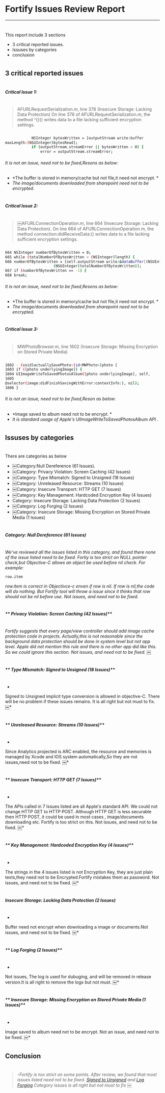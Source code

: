 # Fortify Issues Review Report
----

# 
This report include 3 sections

  - 3 critical reported issues.
  - Issuses by categories
  - conclusion
# 

## 3 critical reported issues
# 
# 
##### Critical Issue 1:      
# 
# 
> AFURLRequestSerialization.m, line 378 (Insecure Storage: Lacking Data Protection) On line 378 of AFURLRequestSerialization.m, the method ^{}() writes data to a file lacking sufficient encryption settings.


```sh

            NSInteger bytesWritten = [outputStream write:buffer
maxLength:(NSUInteger)bytesRead];
            if (outputStream.streamError || bytesWritten < 0) {
                error = outputStream.streamError;
```

###### It is not an issue, need not to be fixed,Resons as below: 
- *The buffer is stored in memory/cache but not file,it need not encrypt. *
- *The image/documents downloaded from sharepoint need not to be encrypted.*
 

# 
##### Critical Issue 2:      
# 
# 
> ￼AFURLConnectionOperation.m, line 664 (Insecure Storage: Lacking Data Protection).
On line 664 of AFURLConnectionOperation.m, the method connection:didReceiveData:() writes data to a file lacking sufficient encryption
settings.

```sh

664 NSInteger numberOfBytesWritten = 0;
665 while (totalNumberOfBytesWritten < (NSInteger)length) {
666 numberOfBytesWritten = [self.outputStream write:&dataBuffer[(NSUInteger)totalNumberOfBytesWritten] maxLength:(length -
                      (NSUInteger)totalNumberOfBytesWritten)];
667 if (numberOfBytesWritten == -1) {
668 break;
```

###### It is not an issue, need not to be fixed,Resons as below: 
- *The buffer is stored in memory/cache but not file,it need not encrypt. *
- *The image/documents downloaded from sharepoint need not to be encrypted.*

# 
##### Critical Issue 3:      
# 
# 
> MWPhotoBrowser.m, line 1602 (Insecure Storage: Missing Encryption on Stored Private Media)

```sh

1602 - (void)actuallySavePhoto:(id<MWPhoto>)photo {
1603 if ([photo underlyingImage]) {
1604 UIImageWriteToSavedPhotosAlbum([photo underlyingImage], self,
1605
@selector(image:didFinishSavingWithError:contextInfo:), nil);
1606 }
```

###### It is not an issue, need not to be fixed,Reson  as below: 
- *Image saved to album need not to be encrypt. *
- *It is standard usage of Apple's UIImageWriteToSavedPhotosAlbum API .*


# 

## Issuses by categories
# 
# 
There are categories as below

  - ￼Category:Null Dereference (61 Issues).
  - ￼Category: Privacy Violation: Screen Caching (42 Issues)
  - ￼Category: Type Mismatch: Signed to Unsigned (18 Issues)
  - ￼Category: Unreleased Resource: Streams (10 Issues)
  - ￼Category: Insecure Transport: HTTP GET (7 Issues)
  - ￼Category: Key Management: Hardcoded Encryption Key (4 Issues)
  - Category: Insecure Storage: Lacking Data Protection (2 Issues)
  - ￼Category: Log Forging (2 Issues)
  - ￼Category: Insecure Storage: Missing Encryption on Stored Private Media (1 Issues)
 
# 
# 
# 
# 
#####  **Category: Null Dereference (61 Issues)**
# 

*We've reviewed all the issues listed in this category, and found there none of the issue listed need to be fixed. Fortiy is too strict on NULL pointer check,but Objective-C allows an object be used before nil check. For example:*

```sh
row.item
```
*row.item is correct in Objectivce-c enven if row is nil. If row is nil,the code will do nothing. But Fortify tool will throw a issue since it thinks that row should not be nil before use. Not issues, and need not to be fixed.*

# 
# 
# 
# 
#####  ** Privacy Violation: Screen Caching (42 Issues)**
# 

*Fortify suggests that every page/view controller should add image cache protection code in projects. Actually,this is not reasonable since the background data protection should be done in system level but not app level. Apple did not mention this rule and there is no other app did like this. So we could ignore this section. Not issues, and need not to be fixed.
￼*

# 
# 
# 
#####  **  Type Mismatch: Signed to Unsigned (18 Issues)**
# 

*
Signed to Unsigned implicit type conversion is allowed in objective-C. There will be no problem if these issues remains. It is all right but not must to fix. 
￼*

# 
# 
# 
#####  **   Unreleased Resource: Streams (10 Issues)**
# 

*
Since Analytics projected is ARC enabled, the resource and memories is managed by Xcode and IOS system automatically,So they are not issues,need not to be fixed. 
￼*
# 
# 
# 
#####  **    Insecure Transport: HTTP GET (7 Issues)**
# 

*
The APIs called in 7 Issues listed are all Apple's standard API. We could not change HTTP GET to HTTP POST. Although HTTP GET is less securable then HTTP POST, it could be used in most cases , image/documents downloading etc.  Fortify is too strict on this. Not issues, and need not to be fixed.
￼*
# 
# 
# 
#####  **     Key Management: Hardcoded Encryption Key (4 Issues)**
# 

*
The strings in the 4 issues listed is not Encryption Key, they are just plain texts,they need not to be Encrypted.Fortify mistakes them as password. Not issues, and need not to be fixed.
￼*

# 
# 
# 
#####  **Insecure Storage: Lacking Data Protection (2 Issues)**
# 

*
Buffer need not encrypt when downloading a image or documents.Not issues, and need not to be fixed.
￼*

# 
# 
# 
#####  ** Log Forging (2 Issues)**
# 

*
Not issues, The log is used for dubuging, and will be removed in release version.It is all right to remove the logs but not must. 
￼*

# 
# 
# 
#####  **  Insecure Storage: Missing Encryption on Stored Private Media (1 Issues)**
# 

*
Image saved to album need not to be encrypt. Not an issue, and need not to be fixed. 
￼*

# 
# 
# 
## Conclusion
# 
# 

>-*Fortify is too strict on some points. After review, we found that most issues listed need not to be fixed. [Signed to Unsigned] and [Log Forging] Category issues is all right but not must to fix ￼*


[Signed to Unsigned]:#
[Log Forging]:#

